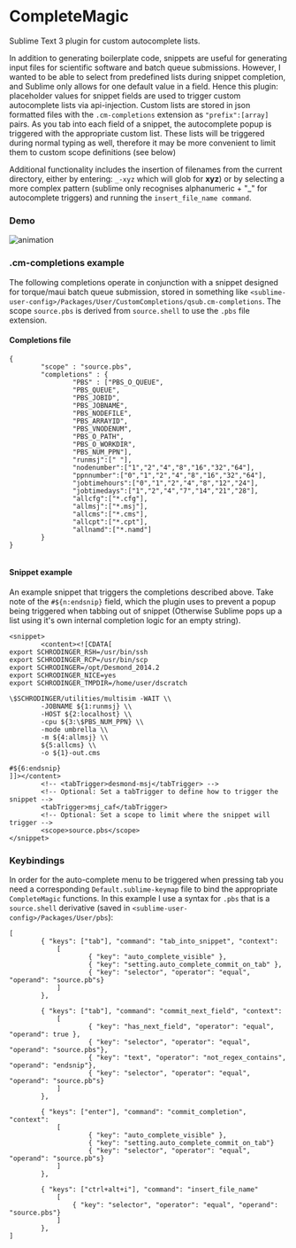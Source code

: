 # CompleteMagic

Sublime Text 3 plugin for custom autocomplete lists. 

In addition to generating boilerplate code, snippets are useful for generating input files for scientific software and batch queue submissions. However, I wanted to be able to select from predefined lists during snippet completion, and Sublime only allows for one default value in a field. Hence this plugin: placeholder values for snippet fields are used to trigger custom autocomplete lists via api-injection. Custom lists are stored in json formatted files with the `.cm-completions` extension as `"prefix":[array]` pairs. As you tab into each field of a snippet, the autocomplete popup is triggered with the appropriate custom list. These lists will be triggered during normal typing as well, therefore it may be more convenient to limit them to custom scope definitions (see below)

Additional functionality includes the insertion of filenames from the current directory, either by entering: `_-xyz` which will glob for **xyz**) or by selecting a more complex pattern (sublime only recognises alphanumeric + "_" for autocomplete triggers) and running the `insert_file_name command`.

### Demo

![animation](https://github.com/gawells/demos/blob/master/complM-demo1.gif)

### .cm-completions example
The following completions operate in conjunction with a snippet designed for torque/maui batch queue submission, stored in something like `<sublime-user-config>/Packages/User/CustomCompletions/qsub.cm-completions`. The scope `source.pbs` is derived from `source.shell` to use the `.pbs` file extension.

#### Completions file
```
{
        "scope" : "source.pbs",
        "completions" : {
                "PBS" : ["PBS_O_QUEUE",
                "PBS_QUEUE",
                "PBS_JOBID",
                "PBS_JOBNAME",
                "PBS_NODEFILE",
                "PBS_ARRAYID",
                "PBS_VNODENUM",
                "PBS_O_PATH",
                "PBS_O_WORKDIR",
                "PBS_NUM_PPN"],
                "runmsj":[" "],
                "nodenumber":["1","2","4","8","16","32","64"],
                "ppnnumber":["0","1","2","4","8","16","32","64"],
                "jobtimehours":["0","1","2","4","8","12","24"],
                "jobtimedays":["1","2","4","7","14","21","28"],
                "allcfg":["*.cfg"],
                "allmsj":["*.msj"],
                "allcms":["*.cms"],
                "allcpt":["*.cpt"],
                "allnamd":["*.namd"]
        }
}


```

#### Snippet example
An example snippet that triggers the completions described above. Take note of the `#${n:endsnip}` field, which the plugin uses to prevent a popup being triggered when tabbing out of snippet (Otherwise Sublime pops up a list using it's own internal completion logic for an empty string).
```
<snippet>
        <content><![CDATA[
export SCHRODINGER_RSH=/usr/bin/ssh
export SCHRODINGER_RCP=/usr/bin/scp
export SCHRODINGER=/opt/Desmond_2014.2
export SCHRODINGER_NICE=yes
export SCHRODINGER_TMPDIR=/home/user/dscratch

\$SCHRODINGER/utilities/multisim -WAIT \\
        -JOBNAME ${1:runmsj} \\
        -HOST ${2:localhost} \\
        -cpu ${3:\$PBS_NUM_PPN} \\
        -mode umbrella \\
        -m ${4:allmsj} \\
        ${5:allcms} \\
        -o ${1}-out.cms

#${6:endsnip}
]]></content>
        <!-- <tabTrigger>desmond-msj</tabTrigger> -->
        <!-- Optional: Set a tabTrigger to define how to trigger the snippet -->
        <tabTrigger>msj_caf</tabTrigger>
        <!-- Optional: Set a scope to limit where the snippet will trigger -->
        <scope>source.pbs</scope>
</snippet>
```

### Keybindings
In order for the auto-complete menu to be triggered when pressing tab you need a corresponding `Default.sublime-keymap` file to bind the appropriate `CompleteMagic` functions. In this example I use a syntax for `.pbs` that is a `source.shell` derivative (saved in `<sublime-user-config>/Packages/User/pbs`):
```
[                                                                                                                                                  
        { "keys": ["tab"], "command": "tab_into_snippet", "context":
            [
                    { "key": "auto_complete_visible" },
                    { "key": "setting.auto_complete_commit_on_tab" },
                    { "key": "selector", "operator": "equal", "operand": "source.pb"s}
            ]
        },

        { "keys": ["tab"], "command": "commit_next_field", "context":
            [
                    { "key": "has_next_field", "operator": "equal", "operand": true },
                    { "key": "selector", "operator": "equal", "operand": "source.pbs"},
                    { "key": "text", "operator": "not_regex_contains", "operand": "endsnip"},
                    { "key": "selector", "operator": "equal", "operand": "source.pb"s}
            ]
        },

        { "keys": ["enter"], "command": "commit_completion", "context":
            [
                    { "key": "auto_complete_visible" },
                    { "key": "setting.auto_complete_commit_on_tab"}
                    { "key": "selector", "operator": "equal", "operand": "source.pb"s}
            ]
        },
        
        { "keys": ["ctrl+alt+i"], "command": "insert_file_name"
    		[
    			{ "key": "selector", "operator": "equal", "operand": "source.pbs"}
    		]
        },
]

```

